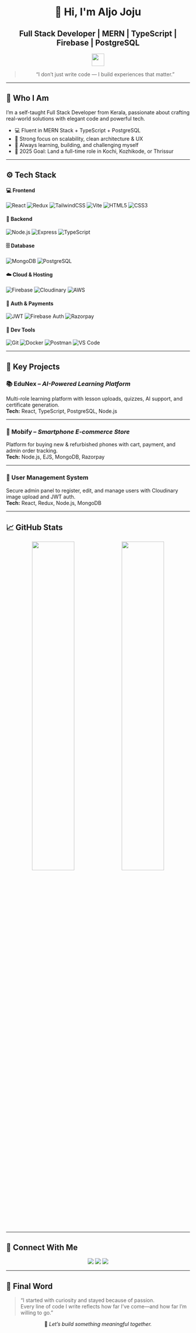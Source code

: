 <!-- 
**Aljo00/Aljo00** is a ✨ special ✨ repository because its `README.md` appears on your GitHub profile. 
-->

<div align="center">

# 👋 Hi, I'm Aljo Joju  
## Full Stack Developer | MERN | TypeScript | Firebase | PostgreSQL  

<img src="https://media.giphy.com/media/hvRJCLFzcasrR4ia7z/giphy.gif" width="34"/>

> “I don’t just write code — I build experiences that matter.”

</div>

---

## 🧠 Who I Am

I’m a self-taught Full Stack Developer from Kerala, passionate about crafting real-world solutions with elegant code and powerful tech.

- 💻 Fluent in MERN Stack + TypeScript + PostgreSQL  
- 🚀 Strong focus on scalability, clean architecture & UX  
- 🧠 Always learning, building, and challenging myself  
- 🎯 2025 Goal: Land a full-time role in Kochi, Kozhikode, or Thrissur

---

## ⚙️ Tech Stack

#### 💻 Frontend
![React](https://img.shields.io/badge/-React-61DAFB?style=for-the-badge&logo=react&logoColor=black)
![Redux](https://img.shields.io/badge/-Redux-764ABC?style=for-the-badge&logo=redux&logoColor=white)
![TailwindCSS](https://img.shields.io/badge/-Tailwind-06B6D4?style=for-the-badge&logo=tailwindcss&logoColor=white)
![Vite](https://img.shields.io/badge/-Vite-646CFF?style=for-the-badge&logo=vite&logoColor=white)
![HTML5](https://img.shields.io/badge/-HTML5-E34F26?style=for-the-badge&logo=html5&logoColor=white)
![CSS3](https://img.shields.io/badge/-CSS3-1572B6?style=for-the-badge&logo=css3&logoColor=white)

#### 🔧 Backend
![Node.js](https://img.shields.io/badge/-Node.js-339933?style=for-the-badge&logo=nodedotjs&logoColor=white)
![Express](https://img.shields.io/badge/-Express-000000?style=for-the-badge&logo=express&logoColor=white)
![TypeScript](https://img.shields.io/badge/-TypeScript-3178C6?style=for-the-badge&logo=typescript&logoColor=white)

#### 🗄️ Database
![MongoDB](https://img.shields.io/badge/-MongoDB-47A248?style=for-the-badge&logo=mongodb&logoColor=white)
![PostgreSQL](https://img.shields.io/badge/-PostgreSQL-4169E1?style=for-the-badge&logo=postgresql&logoColor=white)

#### ☁️ Cloud & Hosting
![Firebase](https://img.shields.io/badge/-Firebase-FFCA28?style=for-the-badge&logo=firebase&logoColor=black)
![Cloudinary](https://img.shields.io/badge/-Cloudinary-3448C5?style=for-the-badge&logo=cloudinary&logoColor=white)
![AWS](https://img.shields.io/badge/-AWS-232F3E?style=for-the-badge&logo=amazonaws&logoColor=white)

#### 🔐 Auth & Payments
![JWT](https://img.shields.io/badge/-JWT-000000?style=for-the-badge&logo=jsonwebtokens&logoColor=white)
![Firebase Auth](https://img.shields.io/badge/-Firebase%20Auth-FFCA28?style=for-the-badge&logo=firebase&logoColor=black)
![Razorpay](https://img.shields.io/badge/-Razorpay-02042B?style=for-the-badge&logo=razorpay&logoColor=white)

#### 🧰 Dev Tools
![Git](https://img.shields.io/badge/-Git-F05032?style=for-the-badge&logo=git&logoColor=white)
![Docker](https://img.shields.io/badge/-Docker-2496ED?style=for-the-badge&logo=docker&logoColor=white)
![Postman](https://img.shields.io/badge/-Postman-FF6C37?style=for-the-badge&logo=postman&logoColor=white)
![VS Code](https://img.shields.io/badge/-VSCode-007ACC?style=for-the-badge&logo=visualstudiocode&logoColor=white)

---

## 🧩 Key Projects

### 📚 EduNex – *AI-Powered Learning Platform*
Multi-role learning platform with lesson uploads, quizzes, AI support, and certificate generation.  
**Tech:** React, TypeScript, PostgreSQL, Node.js

---

### 🛒 Mobify – *Smartphone E-commerce Store*
Platform for buying new & refurbished phones with cart, payment, and admin order tracking.  
**Tech:** Node.js, EJS, MongoDB, Razorpay

---

### 👥 User Management System
Secure admin panel to register, edit, and manage users with Cloudinary image upload and JWT auth.  
**Tech:** React, Redux, Node.js, MongoDB

---

## 📈 GitHub Stats

<p align="center">
  <img src="https://github-readme-stats.vercel.app/api?username=Aljo00&show_icons=true&theme=tokyonight&hide_border=true" width="48%"/>
  <img src="https://github-readme-stats.vercel.app/api/top-langs/?username=Aljo00&layout=compact&theme=tokyonight&hide_border=true" width="48%"/>
</p>

---

## 🤝 Connect With Me

<p align="center">
  <a href="mailto:aljojoju.dev@gmail.com"><img src="https://img.shields.io/badge/Gmail-D14836?style=for-the-badge&logo=gmail&logoColor=white"/></a>
  <a href="https://www.linkedin.com/in/aljo-joju/"><img src="https://img.shields.io/badge/LinkedIn-0A66C2?style=for-the-badge&logo=linkedin&logoColor=white"/></a>
  <a href="https://github.com/Aljo00"><img src="https://img.shields.io/badge/GitHub-181717?style=for-the-badge&logo=github&logoColor=white"/></a>
</p>

---

## 💭 Final Word

> “I started with curiosity and stayed because of passion.  
> Every line of code I write reflects how far I’ve come—and how far I’m willing to go.”

<div align="center">

🎯 _Let’s build something meaningful together._

</div>
